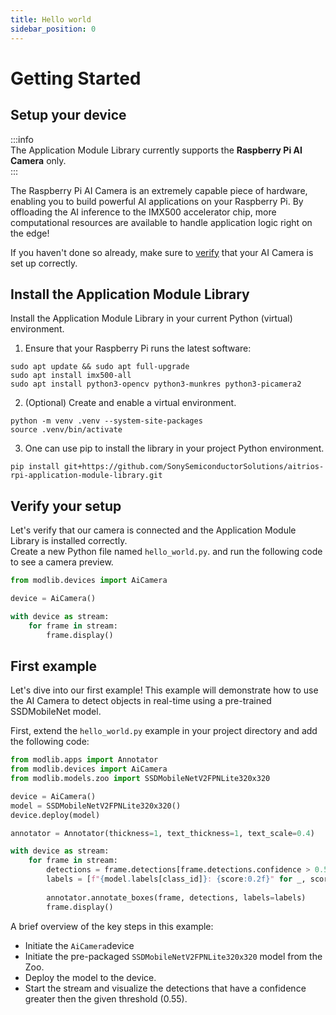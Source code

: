 ```yaml
---
title: Hello world
sidebar_position: 0
---
```



# Getting Started

## Setup your device

:::info  
The Application Module Library currently supports the **Raspberry Pi AI Camera** only.  
:::

The Raspberry Pi AI Camera is an extremely capable piece of hardware, enabling you to build powerful AI applications on your Raspberry Pi. By offloading the AI inference to the IMX500 accelerator chip, more computational resources are available to handle application logic right on the edge!

If you haven't done so already, make sure to [verify](https://www.raspberrypi.com/documentation/accessories/ai-camera.html) that your AI Camera is set up correctly.

## Install the Application Module Library

Install the Application Module Library in your current Python (virtual) environment.  

1. Ensure that your Raspberry Pi runs the latest software:

```shell
sudo apt update && sudo apt full-upgrade
sudo apt install imx500-all
sudo apt install python3-opencv python3-munkres python3-picamera2
```

2. (Optional) Create and enable a virtual environment.

```shell
python -m venv .venv --system-site-packages
source .venv/bin/activate
```

3. One can use pip to install the library in your project Python environment.
```shell
pip install git+https://github.com/SonySemiconductorSolutions/aitrios-rpi-application-module-library.git
```

## Verify your setup

Let's verify that our camera is connected and the Application Module Library is installed correctly.  
Create a new Python file named `hello_world.py`. and run the following code to see a camera preview.

```python title="hello_world.py"
from modlib.devices import AiCamera

device = AiCamera()

with device as stream:
    for frame in stream:
        frame.display()
```

## First example

Let's dive into our first example! This example will demonstrate how to use the AI Camera to detect objects in real-time using a pre-trained SSDMobileNet model.

First, extend the `hello_world.py` example in your project directory and add the following code:

```python title="hello_world.py"
from modlib.apps import Annotator
from modlib.devices import AiCamera
from modlib.models.zoo import SSDMobileNetV2FPNLite320x320

device = AiCamera()
model = SSDMobileNetV2FPNLite320x320()
device.deploy(model)

annotator = Annotator(thickness=1, text_thickness=1, text_scale=0.4)

with device as stream:
    for frame in stream:
        detections = frame.detections[frame.detections.confidence > 0.55]
        labels = [f"{model.labels[class_id]}: {score:0.2f}" for _, score, class_id, _ in detections]
        
        annotator.annotate_boxes(frame, detections, labels=labels)
        frame.display()
```

A brief overview of the key steps in this example:
- Initiate the `AiCamera`device
- Initiate the pre-packaged `SSDMobileNetV2FPNLite320x320` model from the Zoo.
- Deploy the model to the device.
- Start the stream and visualize the detections that have a confidence greater then the given threshold (0.55).

